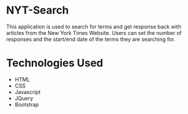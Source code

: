 # NYT-Search

This application is used to search for terms and get response back with articles from the New York Times Website. Users can set the number of responses and the start/end date of the terms they are searching for.

# Technologies Used
- HTML
- CSS
- Javascript
- JQuery
- Bootstrap


